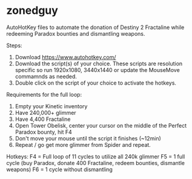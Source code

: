 # zonedguy

AutoHotKey files to automate the donation of Destiny 2 Fractaline while redeeming Paradox bounties and dismantling weapons.

Steps:
1) Download https://www.autohotkey.com/
2) Download the script(s) of your choice. These scripts are resolution specific so run 1920x1080, 3440x1440 or update the MouseMove commamnds as needed.
3) Double click on the script of your choice to activate the hotkeys.

Requirements for the full loop:
1) Empty your Kinetic inventory
2) Have 240,000+ glimmer
3) Have 4,400 Fractaline
4) Open Tower Obelisk, center your cursor on the middle of the Perfect Paradox bounty, hit F4
5) Don't move your mouse until the script it finishes (~12min)
6) Repeat / go get more glimmer from Spider and repeat.

Hotkeys:
F4 = Full loop of 11 cycles to utilize all 240k glimmer
F5 = 1 full cycle (buy Paradox, donate 400 Fractaline, redeem bounties, dismantle weapons)
F6 = 1 cycle without dismantling
